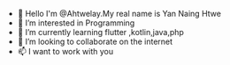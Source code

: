 - 👋 Hello I'm @Ahtwelay.My real name is Yan Naing Htwe
- 👀 I’m interested in Programming
- 🌱 I’m currently learning flutter ,kotlin,java,php
- 💞️ I’m looking to collaborate on the internet
- 📫 I want to work with you

<!---
Ahtwelay/Ahtwelay is a ✨ special ✨ repository because its `README.md` (this file) appears on your GitHub profile.
You can click the Preview link to take a look at your changes.
--->
